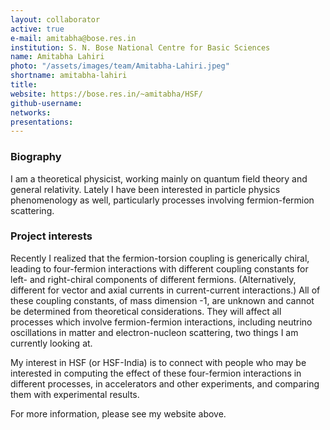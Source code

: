 ```yaml
---
layout: collaborator
active: true
e-mail: amitabha@bose.res.in
institution: S. N. Bose National Centre for Basic Sciences
name: Amitabha Lahiri
photo: "/assets/images/team/Amitabha-Lahiri.jpeg"
shortname: amitabha-lahiri
title: 
website: https://bose.res.in/~amitabha/HSF/
github-username: 
networks:
presentations:
---
```


### Biography

I am a theoretical physicist, working mainly on quantum field theory and general relativity. Lately I have been interested in particle physics phenomenology as well, particularly processes involving fermion-fermion scattering.

### Project interests

Recently I realized that the fermion-torsion coupling is generically chiral, leading to four-fermion interactions with different coupling constants for left- and right-chiral components of different fermions. (Alternatively, different for vector and axial currents in current-current interactions.) All of these coupling constants, of mass dimension -1, are unknown and cannot be determined from theoretical considerations. They will affect all processes which involve fermion-fermion interactions, including neutrino oscillations in matter and electron-nucleon scattering, two things I am currently looking at.

My interest in HSF (or HSF-India) is to connect with people who may be interested in computing the effect of these four-fermion interactions in different processes, in accelerators and other experiments, and comparing them with experimental results.

  For more information, please see my website above.
